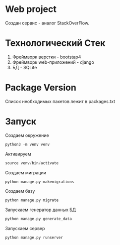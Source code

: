 # Web project
Создан сервис - аналог StackOverFlow.

# Технологический Стек
1. Фреймворк верстки - bootstap4
2. Фреймворк web-приложений - django
3. БД - SQLite

# Package Version
Список необходимых пакетов лежит в packages.txt

# Запуск
Создаем окружение
```c
python3 -m venv venv
```
Активируем
```c
source venv/bin/activate 
```
Создаем миграции
```c
python manage.py makemigrations
```
Создаем базу
```c
python manage.py migrate
```
Запускаем генератор данных БД
```c
python manage.py generate_data
```
Запускаем сервер
```c
python manage.py runserver
```